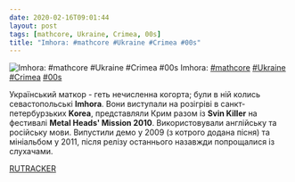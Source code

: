 ```yaml
---
date: 2020-02-16T09:01:44
layout: post
tags: [mathcore, Ukraine, Crimea, 00s]
title: "Imhora: #mathcore #Ukraine #Crimea #00s"
---
```

![Imhora: #mathcore #Ukraine #Crimea #00s](/assets/photos/photo_891@16-02-2020_09-01-44.jpg)
Imhora: [#mathcore](/tags/#mathcore) [#Ukraine](/tags/#Ukraine) [#Crimea](/tags/#Crimea) [#00s](/tags/#00s)

Український маткор - геть нечисленна когорта; були в ній колись севастопольські **Imhora**. Вони виступали на розігріві в санкт-петербурзьких **Korea**, представляли Крим разом із **Svin Killer** на фестивалі __Metal Heads&#39; Mission 2010__. Використовували англійську та російську мови. Випустили демо у 2009 (з котрого додана пісня) та мініальбом у 2011, після релізу останнього назавжди попрощалися із слухачами.

[RUTRACKER](https://rutracker.org/forum/viewtopic.php?t=3153558)